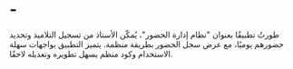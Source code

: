 # -
طورتُ تطبيقًا بعنوان "نظام إدارة الحضور"، يُمكّن الأستاذ من تسجيل التلاميذ وتحديد حضورهم يوميًا، مع عرض سجل الحضور بطريقة منظمة. يتميز التطبيق بواجهات سهلة الاستخدام وكود منظم يسهل تطويره وتعديله لاحقًا.
